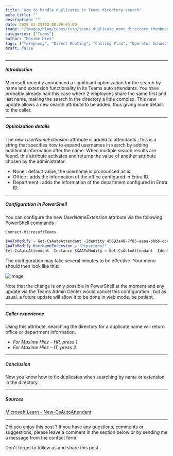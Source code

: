 ```yaml
---
title: "How to handle duplicates in Teams directory search"
meta_title: ""
description: ""
date: 2025-01-25T10:00:00-05:00
image: "/images/blog/teams/tuto/teams_duplicate_name_directory_thumbnail.png"
categories: ["Teams"]
author: "Maxime Hiez"
tags: ["Telephony", "Direct Routing", "Calling Plan", "Operator Connect", "Directory", "Dial by name", "Dial by extension", "Auto attendant", "PowerShell"]
draft: false
---
```

---

##### Introduction
Microsoft recently announced a significant optimization for the search by name and extension functionality in its Teams auto attendants. You have probably already had this case where 2 employees share the same first and last name, making the search in the directory a little complex. This new update allows a new search attribute to be added, thus giving more details to the caller.

---

##### Optimization details
The new *UserNameExtension* attribute is added to attendants ; this is a string that specifies how to expand usernames in search by adding additional information after the name. When multiple search results are found, this attribute activates and returns the value of another attribute chosen by the administrator.

- None : default value, the username is pronounced as is.
- Office : adds the information of the office configured in Entra ID.
- Department : adds the information of the department configured in Entra ID.

---

##### Configuration in PowerShell
You can configure the new *UserNameExtension* attribute via the following PowerShell commands :
```powershell
Connect-MicrosoftTeams

$AAToModify = Get-CsAutoAttendant -Identity 45693a48-7f85-aaaa-bbbb-cccccccccccc
$AAToModify.UserNameExtension = "Department"
Set-CsAutoAttendant -Instance $$AAToModify = Get-CsAutoAttendant -Identity 45693a48-7f85-aaaa-bbbb-cccccccccccc
```

The configuration may take several minutes to be effective. Your menu should then look like this:

![image](/images/blog/teams/tuto/teams_duplicate_name_directory_001.png)

Note that the change is only possible in PowerShell at the moment and any update via the Teams Admin Center would cancel this configuration ; but as usual, a future update will allow it to be done in web mode, be patient.

---

##### Caller experience
Using this attribute, searching the directory for a duplicate name will return office or department information.

- *For Maxime Hiez – HR, press 1.*<br/>
- *For Maxime Hiez – IT, press 2.*

---

##### Conclusion
Now you know how to fix duplicates when searching by name or extension in the directory.

---

##### Sources
[Microsoft Learn - New-CsAutoAttendant](https://learn.microsoft.com/en-us/powershell/module/teams/new-csautoattendant?view=teams-ps#-UserNameExtension)

---


Did you enjoy this post ? If you have any questions, comments or suggestions, please leave a comment in the section below or by sending me a message from the contact form.

Don't forget to follow us and share this post.